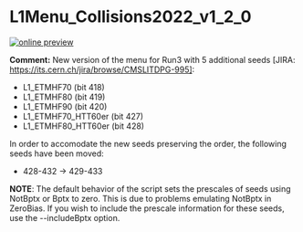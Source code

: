 # L1Menu_Collisions2022_v1_2_0

[![online preview](https://img.shields.io/badge/Online%20preview-click%20here-blue)](https://htmlpreview.github.io/?https://github.com/cms-l1-dpg/L1MenuRun3/blob/master/development/L1Menu_Collisions2022_v1_2_0/L1Menu_Collisions2022_v1_2_0.html)

**Comment:** 
New version of the menu for Run3 with 5 additional seeds [JIRA: https://its.cern.ch/jira/browse/CMSLITDPG-995]:
   - L1_ETMHF70 (bit 418)
   - L1_ETMHF80 (bit 419)
   - L1_ETMHF90 (bit 420)
   - L1_ETMHF70_HTT60er (bit 427)
   - L1_ETMHF80_HTT60er (bit 428)

In order to accomodate the new seeds preserving the order, the following seeds have been moved:
   - 428-432 -> 429-433

**NOTE**: The default behavior of the script sets the prescales of seeds using NotBptx or Bptx to zero. This is due to problems emulating NotBptx in ZeroBias. If you wish to include the prescale information for these seeds, use the --includeBptx option.


